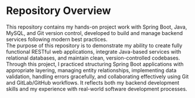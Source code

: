 # Repository Overview

This repository contains my hands-on project work with Spring Boot, Java, MySQL, and Git version control, developed to build and manage backend services following modern best practices.  
The purpose of this repository is to demonstrate my ability to create fully functional RESTful web applications, integrate Java-based services with relational databases, and maintain clean, version-controlled codebases. Through this project, I practiced structuring Spring Boot applications with appropriate layering, managing entity relationships, implementing data validation, handling errors gracefully, and collaborating effectively using Git and GitLab/GitHub workflows. It reflects both my backend development skills and my experience with real-world software development processes.
